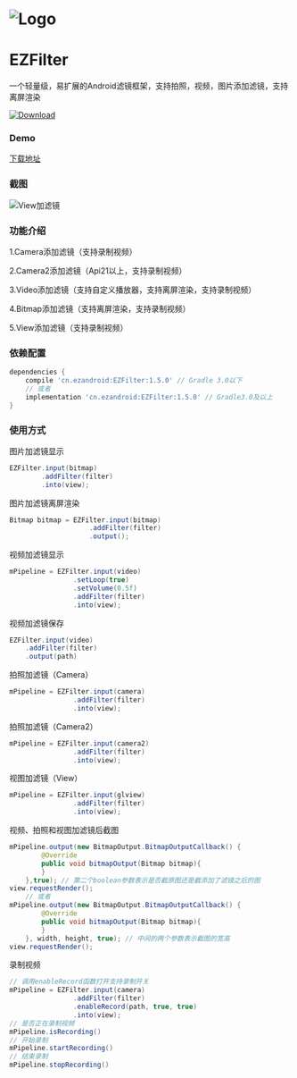 # ![Logo](https://raw.githubusercontent.com/uestccokey/EZFilter/master/logo.png)
# EZFilter
一个轻量级，易扩展的Android滤镜框架，支持拍照，视频，图片添加滤镜，支持离屏渲染

[ ![Download](https://api.bintray.com/packages/uestccokey/maven/EZFilter/images/download.svg) ](https://bintray.com/uestccokey/maven/EZFilter/_latestVersion)

### Demo

[下载地址](https://raw.githubusercontent.com/uestccokey/EZFilter/master/demo.apk)

### 截图

![View加滤镜](https://raw.githubusercontent.com/uestccokey/EZFilter/develop/view-filter.gif)

### 功能介绍

1.Camera添加滤镜（支持录制视频）

2.Camera2添加滤镜（Api21以上，支持录制视频）

3.Video添加滤镜（支持自定义播放器，支持离屏渲染，支持录制视频）

4.Bitmap添加滤镜（支持离屏渲染，支持录制视频）

5.View添加滤镜（支持录制视频）

### 依赖配置

``` gradle
dependencies {
    compile 'cn.ezandroid:EZFilter:1.5.0' // Gradle 3.0以下
    // 或者
    implementation 'cn.ezandroid:EZFilter:1.5.0' // Gradle3.0及以上
}
```

### 使用方式

图片加滤镜显示

``` java
EZFilter.input(bitmap)
        .addFilter(filter)
        .into(view);
```

图片加滤镜离屏渲染

``` java
Bitmap bitmap = EZFilter.input(bitmap)
                    .addFilter(filter)
                    .output();

```

视频加滤镜显示

``` java
mPipeline = EZFilter.input(video)
                .setLoop(true)
                .setVolume(0.5f)
                .addFilter(filter)
                .into(view);
```

视频加滤镜保存

``` java
EZFilter.input(video)
    .addFilter(filter)
    .output(path)
```

拍照加滤镜（Camera）

``` java
mPipeline = EZFilter.input(camera)
                .addFilter(filter)
                .into(view);
```

拍照加滤镜（Camera2）

``` java
mPipeline = EZFilter.input(camera2)
                .addFilter(filter)
                .into(view);
```

视图加滤镜（View）

``` java
mPipeline = EZFilter.input(glview)
                .addFilter(filter)
                .into(view);
```

视频、拍照和视图加滤镜后截图

``` java
mPipeline.output(new BitmapOutput.BitmapOutputCallback() {
        @Override
        public void bitmapOutput(Bitmap bitmap){
        }
    },true); // 第二个boolean参数表示是否截原图还是截添加了滤镜之后的图
view.requestRender();
    // 或者
mPipeline.output(new BitmapOutput.BitmapOutputCallback() {
        @Override
        public void bitmapOutput(Bitmap bitmap){
        }
    }, width, height, true); // 中间的两个参数表示截图的宽高
view.requestRender();
```

录制视频

``` java
// 调用enableRecord函数打开支持录制开关
mPipeline = EZFilter.input(camera)
                .addFilter(filter)
                .enableRecord(path, true, true)
                .into(view);
// 是否正在录制视频
mPipeline.isRecording()
// 开始录制
mPipeline.startRecording()
// 结束录制
mPipeline.stopRecording()
```

